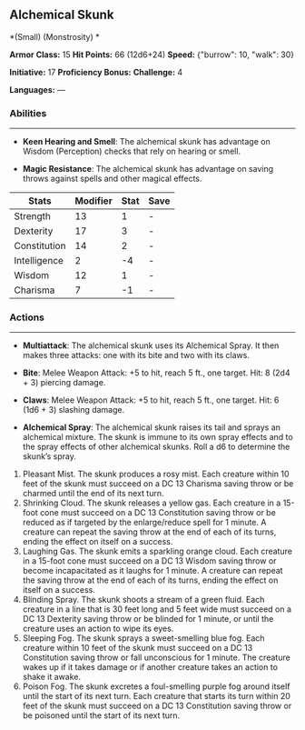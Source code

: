 ## Alchemical Skunk
*(Small) (Monstrosity) *

**Armor Class:** 15
**Hit Points:** 66 (12d6+24)
**Speed:** {"burrow": 10, "walk": 30}

**Initiative:** 17
**Proficiency Bonus:**
**Challenge:** 4

**Languages:** —

### Abilities
 --- 
- **Keen Hearing and Smell**: The alchemical skunk has advantage on Wisdom (Perception) checks that rely on hearing or smell.

- **Magic Resistance**: The alchemical skunk has advantage on saving throws against spells and other magical effects.



| Stats | Modifier | Stat | Save
| ---- | ---- | ---- | ---- |
| Strength | 13 | 1 | - |
| Dexterity | 17 | 3 | - |
| Constitution | 14 | 2 | - |
| Intelligence | 2 | -4 | - |
| Wisdom | 12 | 1 | - |
| Charisma | 7 | -1 | - |

### Actions
 --- 
- **Multiattack**: The alchemical skunk uses its Alchemical Spray. It then makes three attacks: one with its bite and two with its claws.

- **Bite**: Melee Weapon Attack: +5 to hit, reach 5 ft., one target. Hit: 8 (2d4 + 3) piercing damage.

- **Claws**: Melee Weapon Attack: +5 to hit, reach 5 ft., one target. Hit: 6 (1d6 + 3) slashing damage.

- **Alchemical Spray**: The alchemical skunk raises its tail and sprays an alchemical mixture. The skunk is immune to its own spray effects and to the spray effects of other alchemical skunks. Roll a d6 to determine the skunk’s spray.
1. Pleasant Mist. The skunk produces a rosy mist. Each creature within 10 feet of the skunk must succeed on a DC 13 Charisma saving throw or be charmed until the end of its next turn.
2. Shrinking Cloud. The skunk releases a yellow gas. Each creature in a 15-foot cone must succeed on a DC 13 Constitution saving throw or be reduced as if targeted by the enlarge/reduce spell for 1 minute. A creature can repeat the saving throw at the end of each of its turns, ending the effect on itself on a success.
3. Laughing Gas. The skunk emits a sparkling orange cloud. Each creature in a 15-foot cone must succeed on a DC 13 Wisdom saving throw or become incapacitated as it laughs for 1 minute. A creature can repeat the saving throw at the end of each of its turns, ending the effect on itself on a success.
4. Blinding Spray. The skunk shoots a stream of a green fluid. Each creature in a line that is 30 feet long and 5 feet wide must succeed on a DC 13 Dexterity saving throw or be blinded for 1 minute, or until the creature uses an action to wipe its eyes.
5. Sleeping Fog. The skunk sprays a sweet-smelling blue fog. Each creature within 10 feet of the skunk must succeed on a DC 13 Constitution saving throw or fall unconscious for 1 minute. The creature wakes up if it takes damage or if another creature takes an action to shake it awake.
6. Poison Fog. The skunk excretes a foul-smelling purple fog around itself until the start of its next turn. Each creature that starts its turn within 20 feet of the skunk must succeed on a DC 13 Constitution saving throw or be poisoned until the start of its next turn.

